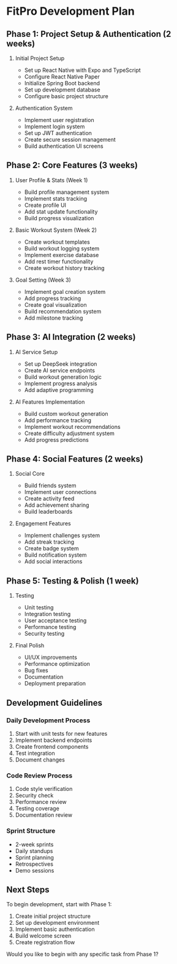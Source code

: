 # FitPro Development Plan

## Phase 1: Project Setup & Authentication (2 weeks)
1. Initial Project Setup
   - Set up React Native with Expo and TypeScript
   - Configure React Native Paper
   - Initialize Spring Boot backend
   - Set up development database
   - Configure basic project structure

2. Authentication System
   - Implement user registration
   - Implement login system
   - Set up JWT authentication
   - Create secure session management
   - Build authentication UI screens

## Phase 2: Core Features (3 weeks)
1. User Profile & Stats (Week 1)
   - Build profile management system
   - Implement stats tracking
   - Create profile UI
   - Add stat update functionality
   - Build progress visualization

2. Basic Workout System (Week 2)
   - Create workout templates
   - Build workout logging system
   - Implement exercise database
   - Add rest timer functionality
   - Create workout history tracking

3. Goal Setting (Week 3)
   - Implement goal creation system
   - Add progress tracking
   - Create goal visualization
   - Build recommendation system
   - Add milestone tracking

## Phase 3: AI Integration (2 weeks)
1. AI Service Setup
   - Set up DeepSeek integration
   - Create AI service endpoints
   - Build workout generation logic
   - Implement progress analysis
   - Add adaptive programming

2. AI Features Implementation
   - Build custom workout generation
   - Add performance tracking
   - Implement workout recommendations
   - Create difficulty adjustment system
   - Add progress predictions

## Phase 4: Social Features (2 weeks)
1. Social Core
   - Build friends system
   - Implement user connections
   - Create activity feed
   - Add achievement sharing
   - Build leaderboards

2. Engagement Features
   - Implement challenges system
   - Add streak tracking
   - Create badge system
   - Build notification system
   - Add social interactions

## Phase 5: Testing & Polish (1 week)
1. Testing
   - Unit testing
   - Integration testing
   - User acceptance testing
   - Performance testing
   - Security testing

2. Final Polish
   - UI/UX improvements
   - Performance optimization
   - Bug fixes
   - Documentation
   - Deployment preparation

## Development Guidelines

### Daily Development Process
1. Start with unit tests for new features
2. Implement backend endpoints
3. Create frontend components
4. Test integration
5. Document changes

### Code Review Process
1. Code style verification
2. Security check
3. Performance review
4. Testing coverage
5. Documentation review

### Sprint Structure
- 2-week sprints
- Daily standups
- Sprint planning
- Retrospectives
- Demo sessions

## Next Steps

To begin development, start with Phase 1:

1. Create initial project structure
2. Set up development environment
3. Implement basic authentication
4. Build welcome screen
5. Create registration flow

Would you like to begin with any specific task from Phase 1? 